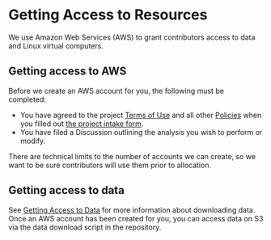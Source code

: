 # Getting Access to Resources

We use Amazon Web Services (AWS) to grant contributors access to data and Linux virtual computers.

## Getting access to AWS

Before we create an AWS account for you, the following must be completed:

- You have agreed to the project [Terms of Use](../../policies/terms-of-use.md) and all other [Policies](../../policies/index.md) when you filled out [the project intake form](https://share.hsforms.com/1MlLtkGYSQa6j23HY_0fKaw336z0).
- You have filed a Discussion outlining the analysis you wish to perform or modify.

There are technical limits to the number of accounts we can create, so we want to be sure contributors will use them prior to allocation.

## Getting access to data

See [Getting Access to Data](getting-access-to-data.md) for more information about downloading data.
Once an AWS account has been created for you, you can access data on S3 via the data download script in the repository.
